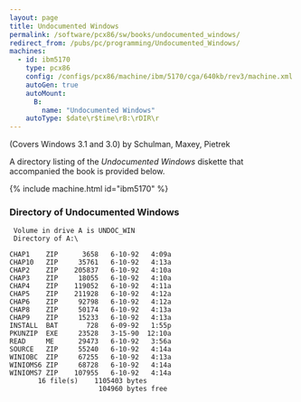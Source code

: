 ```yaml
---
layout: page
title: Undocumented Windows
permalink: /software/pcx86/sw/books/undocumented_windows/
redirect_from: /pubs/pc/programming/Undocumented_Windows/
machines:
  - id: ibm5170
    type: pcx86
    config: /configs/pcx86/machine/ibm/5170/cga/640kb/rev3/machine.xml
    autoGen: true
    autoMount:
      B:
        name: "Undocumented Windows"
    autoType: $date\r$time\rB:\rDIR\r
---
```


(Covers Windows 3.1 and 3.0) by Schulman, Maxey, Pietrek

A directory listing of the *Undocumented Windows* diskette that accompanied the book is provided below.

{% include machine.html id="ibm5170" %}

### Directory of Undocumented Windows

     Volume in drive A is UNDOC_WIN
     Directory of A:\

    CHAP1    ZIP      3658   6-10-92   4:09a
    CHAP10   ZIP     35761   6-10-92   4:13a
    CHAP2    ZIP    205837   6-10-92   4:10a
    CHAP3    ZIP     18055   6-10-92   4:10a
    CHAP4    ZIP    119052   6-10-92   4:11a
    CHAP5    ZIP    211928   6-10-92   4:12a
    CHAP6    ZIP     92798   6-10-92   4:12a
    CHAP8    ZIP     50174   6-10-92   4:13a
    CHAP9    ZIP     15233   6-10-92   4:13a
    INSTALL  BAT       728   6-09-92   1:55p
    PKUNZIP  EXE     23528   3-15-90  12:10a
    READ     ME      29473   6-10-92   3:56a
    SOURCE   ZIP     55240   6-10-92   4:14a
    WINIOBC  ZIP     67255   6-10-92   4:13a
    WINIOMS6 ZIP     68728   6-10-92   4:14a
    WINIOMS7 ZIP    107955   6-10-92   4:14a
           16 file(s)    1105403 bytes
                          104960 bytes free
